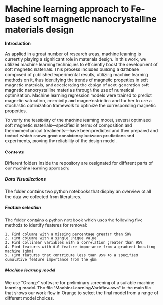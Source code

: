 # Machine learning approach to Fe-based soft magnetic nanocrystalline materials design

#### Introduction

As  applied  in  a  great  number  of  research  areas,  machine  learning  is  currently  playing  a significant role in materials design.  In this work, we utilized machine learning techniques to efficiently boost the development of soft magnetic materials.  This process includes building a database composed of published experimental results, utilizing machine learning methods on  it,  thus  identifying  the  trends  of  magnetic  properties  in  soft  magnetic  materials,  and accelerating the design of next-generation soft magnetic nanocrystalline materials through the  use  of  numerical  optimization.   Machine  learning  regression  models  were  trained  to predict magnetic saturation, coercivity and magnetostriction and further to use a stochastic optimization framework to optimize the corresponding magnetic properties.

To  verify  the  feasibility  of  the  machine  learning  model,  several  optimized  soft  magnetic materials—specified in terms of composition and thermomechanical treatments—have been predicted and then prepared and tested, which shows great consistency between predictions and experiments, proving the reliability of the design model.

#### Contents 

Different folders inside the repository are designated for different parts of our machine learning approach:

##### Data Visualizations

The folder contains two python notebooks that display an overview of all the data we collected from literatures. 

##### Feature selection

The folder contains a python notebook which uses the following five methods to identify features for removal:

    1. Find columns with a missing percentage greater than 50%
    2. Find columns with a single unique value
    3. Find collinear variables with a correlation greater than 95%
    4. Find features with 0.0 feature importance from a gradient boosting machine (gbm)
    5. Find features that contribute less than 95% to a specified cumulative feature importance from the gbm
##### Machine learning model 

We use "Orange" software for preliminary screening of a suitable machine learning model. The file "MachineLearningWorkflow.ows" is the main file that shows our work flow in Orange to select the final model from a range of different model choices. 